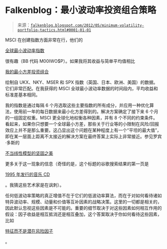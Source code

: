 <!--yml

类别：未分类

日期：2024-05-12 20:29:31

-->

# Falkenblog：最小波动率投资组合策略

> 来源：[`falkenblog.blogspot.com/2012/05/minimum-volatility-portfolio-tactics.html#0001-01-01`](http://falkenblog.blogspot.com/2012/05/minimum-volatility-portfolio-tactics.html#0001-01-01)

MSCI 在创建指数方面非常在行，他们的

[全球最小波动率指数](http://www.msci.com/products/indices/strategy/risk_premia/minimum_volatility/)

很有趣（BB 代码 M00IWO$P）。如果我将其收益与简单平均值相比

[我的最小方差投资组合](http://www.betaarbitrage.com/)

绘制自 UKX、NKY、MSER 和 SPX 指数（英国、日本、欧洲、美国）的数据。它们非常匹配。在我获得的 MSCI 全球最小波动率数据的时间段内，平均收益和标准差基本相同。

我的指数是通过每隔 6 个月选取这些主要指数的所有成分，并应用一种优化算法，使用前一年的每日数据来最小化方差得到的。解决方案确定了接下来 6 个月的一组固定权重。MSCI 更全球化地权衡各种因素，并有 8 个不同的约束条件。看起来，如果你只想要一个全球最小方差，那些关于行业等的小限制在风险/回报效应上并不是那么重要。这凸显出这个问题在某种程度上有一个“平坦的最大值”，即在某一层面上距离不太接近的解决方案在最终答案上实际上非常接近。参见罗宾·多斯的

[不当线性模型的坚固之美](http://heatherlench.com/wp-content/uploads/2008/07/dawes2.pdf)

更多关于这一现象的信息（奇怪的是，这个标题的谷歌搜索结果的第一页是

[1995 年发行的音乐 CD](http://www.discogs.com/Chris-Stamey-and-Kirk-Ross-The-Robust-Beauty-Of-Improper-Linear-Models-In-Decision-Making/release/401743)

。我猜这些艺术家是在讽刺）。

任何低波动率策略的真正增值不在于它们的低波动率算法，而在于对如何看待诸如特异波动率、规模、动量和价值等互补因素的战略决策。这里的一切都是相关的，因此默认忽视这些因素是不可能的。重要的细节取决于对这些因素如何相互作用的假设：因子收益是相互抵消还是相互叠加，这个答案取决于你如何看待这些因素，比如

[特征而不是潜在风险因子](http://seekingalpha.com/article/309986-identifying-portfolio-risk-characteristics-vs-factors)

。
